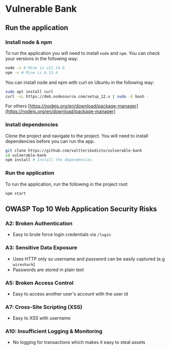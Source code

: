 # Vulnerable Bank

## Run the application

### Install node & npm

To run the application you will need to install `node` and `npm`. You can check your versions in the following way:

```bash
node -v # Mine is v12.14.0
npm -v # Mine is 6.13.4
```

You can install node and npm with curl on Ubuntu in the following way:

```bash
sudo apt install curl
curl -sL https://deb.nodesource.com/setup_12.x | sudo -E bash -
```

For others [https://nodejs.org/en/download/package-manager](https://nodejs.org/en/download/package-manager)

### Install dependencies

Clone the project and navigate to the project. You will need to install dependencies before you can run the app.

```bash
git clone https://github.com/valtterikodisto/vulnerable-bank
cd vulnerable-bank
npm install # Install the dependencies
```

### Run the application

To run the application, run the following in the project root:

```
npm start
```

## OWASP Top 10 Web Application Security Risks

### A2: Broken Authentication

- Easy to brute force login credentials via `/login`

### A3: Sensitive Data Exposure

- Uses HTTP only so username and password can be easily captured (e.g `wireshark`)
- Passwords are stored in plain text

### A5: Broken Access Control

- Easy to access another user's account with the user id

### A7: Cross-Site Scripting (XSS)

- Easy to XSS with username

### A10: Insufficient Logging & Monitoring

- No logging for transactions which makes it easy to steal assets
